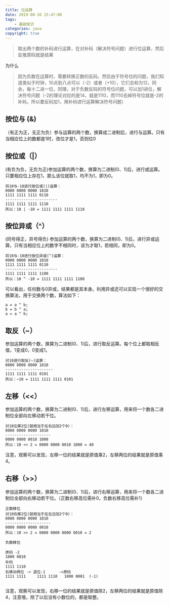 ```yaml
---
title: 位运算
date: 2019-08-16 15:47:00
tags: 
	- 基础知识
categories: java
copyright: true
---
```

> 取出两个数的补码进行运算，在对补码（解决符号问题）进行位运算，然后反推原码就是结果  

为什么
> 因为负数在运算时，需要转换正数的反码，然后由于符号位的问题，我们知道类似于时钟，10点到八点可以（-2）或者（+10），它们总和为12，同余，每十二进一位，同理，对于负数反码的符号位问题，可以加1进位，解决符号问题（-2的理论对应的是14，就是1110，而1110去掉符号位就是-2的补码，所以要反码加1，用补码进行运算解决符号问题）
<!-- more -->
## 按位与 (&) 
（有正为正，无正为负）参与运算的两个数，换算成二进制后，进行与运算。只有当相应位上的数都是1时，改位才是1，否则位0
## 按位或（|）
(有负为负，无负为正)参加运算的两个数，换算为二进制(0、1)后，进行或运算。只要相应位上存在1，那么该位就取1，均不为1，即为0。
```
将10与-10进行按位或(|)运算：
0000 0000 0000 1010
1111 1111 1111 0110
-----------------------
1111 1111 1111 1110
所以：10 | -10 = 1111 1111 1111 1110
```
## 按位异或（^）
(同号得正，异号得负)
参加运算的两个数，换算为二进制(0、1)后，进行异或运算。只有当相应位上的数字不相同时，该为才取1，若相同，即为0。
```
将10与-10进行按位异或(^)运算：
0000 0000 0000 1010
1111 1111 1111 0110
-----------------------
1111 1111 1111 1100
所以：10 ^ -10 = 1111 1111 1111 1100
```
可以看出，任何数与0异或，结果都是其本身。利用异或还可以实现一个很好的交换算法，用于交换两个数，算法如下：
```
a = a ^ b;
b = b ^ a;
a = a ^ b;
```

## 取反（~）
参加运算的两个数，换算为二进制(0、1)后，进行取反运算。每个位上都取相反值，1变成0，0变成1。
```
对10进行取反(~)运算：
0000 0000 0000 1010
---------------------
1111 1111 1111 0101
所以：~10 = 1111 1111 1111 0101
```
## 左移（<<）
参加运算的两个数，换算为二进制(0、1)后，进行左移运算，用来将一个数各二进制位全部向左移动若干位。
```
对10左移2位(就相当于在右边加2个0)：
0000 0000 0000 1010
--------------------
0000 0000 0010 1000
所以：10 << 2 = 0000 0000 0010 1000 = 40
```
 注意，观察可以发现，左移一位的结果就是原值乘2，左移两位的结果就是原值乘4。
## 右移（>>）
参加运算的两个数，换算为二进制(0、1)后，进行右移运算，用来将一个数各二进制位全部向右移动若干位。（正数右移高位需补0，负数右移高位需补1）
```
正数移位
对10右移2位(就相当于在左边加2个0)：
0000 0000 0000 1010
--------------------
0000 0000 0000 0010
所以：10 >> 2 = 0000 0000 0000 0010 = 2

负数移位

原码 -2
1000 0010
补码
1111 1110
右移动两位 -> 退位-1      ->原码 
1111 1111     1111 1110   1000 0001  (-1)


```
 注意，观察可以发现，右移一位的结果就是原值除2，左移两位的结果就是原值除4，注意哦，除了以后没有小数位的，都是取整。

